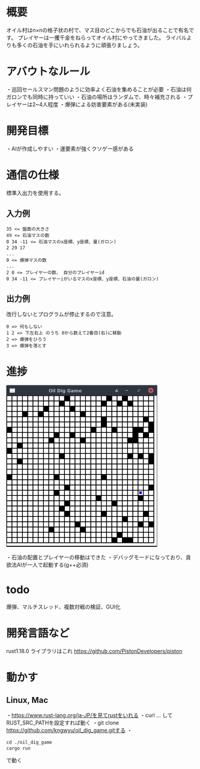 
# 概要
オイル村はn×nの格子状の村で、マス目のどこからでも石油が出ることで有名です。
プレイヤーは一攫千金をねらってオイル村にやってきました。
ライバルよりも多くの石油を手にいれられるように頑張りましょう。

# アバウトなルール
・巡回セールスマン問題のように効率よく石油を集めることが必要
・石油は何ガロンでも同時に持っていい
・石油の場所はランダムで、時々補充される
・プレイヤーは2~4人程度
・爆弾による妨害要素がある(未実装)

# 開発目標
・AIが作成しやすい
・運要素が強くクソゲー感がある

# 通信の仕様
標準入出力を使用する。

## 入力例
```text
35 <= 盤面の大きさ
49 <= 石油マスの数
0 34 -11 <= 石油マスのx座標、y座標、量(ガロン)
2 29 17
...
0 <= 爆弾マスの数
...
2 0 <= プレイヤーの数、 自分のプレイヤーid
0 34 -11 <= プレイヤーiがいるマスのx座標、y座標、石油の量(ガロン)
```

## 出力例
改行しないとプログラムが停止するので注意。
```text
0 => 何もしない
1 2 => 下左右上 のうち 0から数えて2番目(右)に移動
2 => 爆弾をひろう
3 => 爆弾を落とす
```

# 進捗

![png1](./game_0625.png)

・石油の配置とプレイヤーの移動はできた
・デバッグモードになっており、貪欲法AIが一人で起動する(g++必須)

# todo

爆弾、マルチスレッド、複数対戦の検証、GUI化

# 開発言語など
rust1.18.0
ライブラリはこれ
https://github.com/PistonDevelopers/piston

# 動かす

## Linux, Mac

・https://www.rust-lang.org/ja-JP/を見てrustをいれる
・curl ... してRUST_SRC_PATHを設定すれば動く
・git clone https://github.com/kngwyu/oil_dig_game.gitする
・
```text
cd ./oil_dig_game
cargo run
```
で動く




